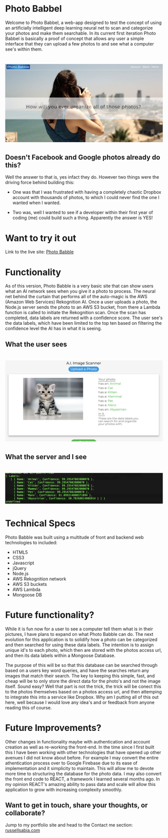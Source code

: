 Photo Babbel
=====================

Welcome to Photo Babbel, a web-app designed to test the concept
of using an artificially intelligent deep learning neural net 
to scan and categorize your photos and make them searchable. In 
its current first iteration Photo Babbel is basically a proof of 
concept that allows any user a simple interface that they can 
upload a few photos to and see what a computer see's within them.

![](./public/images/heroimage_captionApp.png?cropResize=300,200)
===============================================================================

Doesn't Facebook and Google photos already do this?
----------------------------------------------------

Well the answer to that is, yes infact they do. However two things
were the driving force behind building this: 

- One was that I was frustrated with having a completely chaotic
Dropbox account with thousands of photos, to which I could never 
find the one I wanted when I wanted.

- Two was, well I wanted to see if a developer within their first
year of coding (me) could build such a thing. Apparently the answer 
is YES! 



Want to try it out
===================

Link to the live site: [Photo Babble](https://shrouded-bastion-13556.herokuapp.com/)


Functionality
==============

As of this version, Photo Babble is a very basic site that can 
show users what an AI network sees when you give it a photo to process.
The neural net behind the curtain that performs all of the auto-magic
is the AWS (Amazon Web Services) Rekognition AI. Once a user uploads 
a photo, the Node.js server sends the photo to an AWS S3 bucket, from 
there a Lambda function is called to initiate the Rekognition scan. Once 
the scan has completed, data labels are returned with a confidence score. 
The user see's the data labels, which have been limited to the top ten based
on filtering the confidence level the AI has in what it is seeing.


What the user sees
-------------------

![](./public/images/userView.png?cropResize=200,100)
===============================================================================


What the server and I see
--------------------------

![](./public/images/serverView.png?cropResize=300,200)
===============================================================================



Technical Specs
===============

Photo Babble was built using a multitude of 
front and backend web technologies to included:

- HTML5
- CSS3
- Javascript
- jQuery
- Node.js
- AWS Rekognition network
- AWS S3 buckets
- AWS Lambda
- Mongoose DB


Future functionality?
===========================
While it is fun now for a user to see a computer tell them what
is in their pictures, I have plans to expand on what Photo Babble can do.
The next evolution for this application is to solidify how a photo can be 
categorized and then searched for using these data labels. The intention is to
assign unique id's to each photo, which then are stored with the photos access
url, and then its data labels within a Mongoose Database.

The purpose of this will be so that this database can be searched through based
on a users key word queries, and have the searches return any images that match 
their search. The key to keeping this simple, fast, and cheap will be to only store 
the direct data for the photo's and not the image itself. Sound easy? Well that part 
is not the trick, the trick will be conect this to the photos themselves based on
a photos access url, and then attemping to integrate this into a service like Dropbox.
Why am I putting all of this out here, well because I would love any idea's and or 
feedback from anyone reading this of course.

Future Improvements?
===========================

Other changes in functionality maybe with authentication and account creation as well
as re-working the front-end. In the time since I first built this I have been working 
with other technologies that have opened up other avenues I did not know about before. 
For example I may convert the entire athentication process over to Google Firebase due 
to its ease of implementation and it simplicity to maintain. This will allow me to devote 
more time to structuring the database for the photo data. I may also convert the front 
end code to REACT, a framework I learned several months ago. In my opinion REACT's amazing 
ability to pass data and scale will allow this application to grow with increasing 
complexity smoothly.

Want to get in touch, share your thoughts, or collaborate?
-----------------------------------------------------------

Jump to my portfolio site and head to the Contact me section: [russellsabia.com](http://russellsabia.com)




